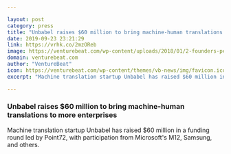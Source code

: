 ```yaml
---

layout: post
category: press
title: "Unbabel raises $60 million to bring machine-human translations to more enterprises"
date: 2019-09-23 23:21:29
link: https://vrhk.co/2mzOReb
image: https://venturebeat.com/wp-content/uploads/2018/01/2-founders-pedrovasco-hugosilva-brunoprezado-joc3a3o-grac3a7a.jpg?w=1200&strip=all
domain: venturebeat.com
author: "VentureBeat"
icon: https://venturebeat.com/wp-content/themes/vb-news/img/favicon.ico
excerpt: "Machine translation startup Unbabel has raised $60 million in a funding round led by Point72, with participation from Microsoft's M12, Samsung, and others."

---
```


### Unbabel raises $60 million to bring machine-human translations to more enterprises

Machine translation startup Unbabel has raised $60 million in a funding round led by Point72, with participation from Microsoft's M12, Samsung, and others.